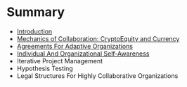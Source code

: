 # Summary

* [Introduction](README.md)
* [Mechanics of Collaboration: CryptoEquity and Currency](cryptoequity-cobudgeting-currency.md)
* [Agreements For Adaptive Organizations](agreements_for_adaptive_organizations.md)
* [Individual And Organizational Self-Awareness](individual_and_organizational_self-awareness.md)
* Iterative Project Management
* Hypothesis Testing
* Legal Structures For Highly Collaborative Organizations

